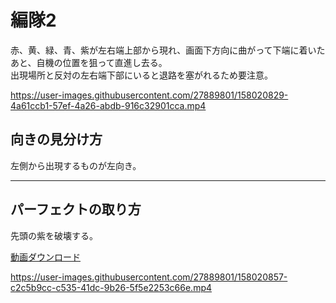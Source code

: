 # 編隊2  
赤、黄、緑、青、紫が左右端上部から現れ、画面下方向に曲がって下端に着いたあと、自機の位置を狙って直進し去る。  
出現場所と反対の左右端下部にいると退路を塞がれるため要注意。  

https://user-images.githubusercontent.com/27889801/158020829-4a61ccb1-57ef-4a26-abdb-916c32901cca.mp4

## 向きの見分け方  
左側から出現するものが左向き。  
___  
## パーフェクトの取り方  
先頭の紫を破壊する。  
  
[動画ダウンロード](media/H264/form2per.mp4?raw=true)  

https://user-images.githubusercontent.com/27889801/158020857-c2c5b9cc-c535-41dc-9b26-5f5e2253c66e.mp4

